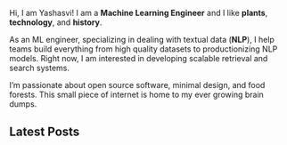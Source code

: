 
Hi, I am Yashasvi! I am a **Machine Learning Engineer** and I like **plants**, **technology**, and **history**.

As an ML engineer, specializing in dealing with textual data (**NLP**), I help teams build everything from high quality datasets to productionizing NLP models. Right now, I am interested in developing scalable retrieval and search systems.

I’m passionate about open source software, minimal design, and food forests. This small piece of internet is home to my ever growing brain dumps.


## Latest Posts

[comment]: # (Your latest posts will be added here on build)
